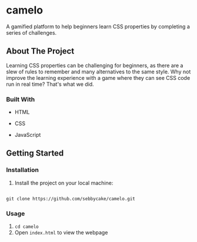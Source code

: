 
#  camelo

A gamified platform to help beginners learn CSS properties by completing a series of challenges.

## About The Project

Learning CSS properties can be challenging for beginners, as there are a slew of rules to remember and many alternatives to the same style. Why not improve the learning experience with a game where they can see CSS code run in real time? That's what we did.

### Built With

* HTML

* CSS

* JavaScript


## Getting Started

### Installation

1. Install the project on your local machine:

```

git clone https://github.com/sebbycake/camelo.git

```

### Usage

  1. `cd camelo`
  2.  Open  `index.html` to view the webpage
